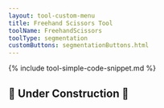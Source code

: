```yaml
---
layout: tool-custom-menu
title: Freehand Scissors Tool
toolName: FreehandScissors
toolType: segmentation
customButtons: segmentationButtons.html
---
```


{% include tool-simple-code-snippet.md %}

<h2 class="title is-2">🚧 Under Construction 🚧</h2>
